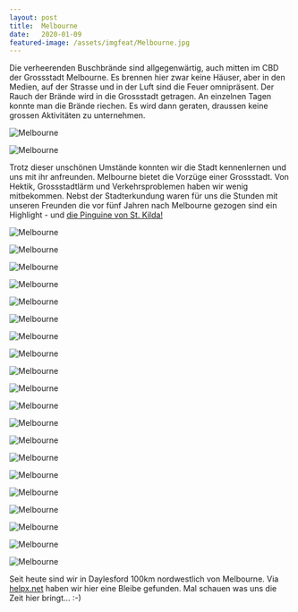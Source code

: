 ```yaml
---
layout: post
title:  Melbourne
date:   2020-01-09
featured-image: /assets/imgfeat/Melbourne.jpg
--- 
```


Die verheerenden Buschbrände sind allgegenwärtig, auch mitten im CBD der Grossstadt Melbourne.
Es brennen hier zwar keine Häuser, aber in den Medien, auf der Strasse und in der Luft sind die Feuer omnipräsent.
Der Rauch der Brände wird in die Grossstadt getragen. An einzelnen Tagen konnte man die Brände riechen.
Es wird dann geraten, draussen keine grossen Aktivitäten zu unternehmen.

![Melbourne]({{site.baseurl}}/assets/img/18_Melbourne/bushfire01.jpg)

![Melbourne]({{site.baseurl}}/assets/img/18_Melbourne/bushfire02.jpg)

Trotz dieser unschönen Umstände konnten wir die Stadt kennenlernen und uns mit ihr anfreunden. 
Melbourne bietet die Vorzüge einer Grossstadt. Von Hektik, Grossstadtlärm und Verkehrsproblemen haben wir wenig mitbekommen.
Nebst der Stadterkundung waren für uns die Stunden mit unseren Freunden die vor fünf Jahren nach Melbourne gezogen sind ein Highlight - und [die Pinguine von St. Kilda!](https://stkildapenguins.com.au/skp/)

![Melbourne]({{site.baseurl}}/assets/img/18_Melbourne/Melbourne_02.jpg)

![Melbourne]({{site.baseurl}}/assets/img/18_Melbourne/Melbourne_14.jpg)

![Melbourne]({{site.baseurl}}/assets/img/18_Melbourne/Melbourne_13.png)

![Melbourne]({{site.baseurl}}/assets/img/18_Melbourne/Melbourne_01.jpg)

![Melbourne]({{site.baseurl}}/assets/img/18_Melbourne/Melbourne_03.jpg)

![Melbourne]({{site.baseurl}}/assets/img/18_Melbourne/Melbourne_04.jpg)

![Melbourne]({{site.baseurl}}/assets/img/18_Melbourne/KAFI1.jpg)

![Melbourne]({{site.baseurl}}/assets/img/18_Melbourne/Melbourne_05.jpg)

![Melbourne]({{site.baseurl}}/assets/img/18_Melbourne/Melbourne_06.jpg)

![Melbourne]({{site.baseurl}}/assets/img/18_Melbourne/Melbourne_07.jpg)

![Melbourne]({{site.baseurl}}/assets/img/18_Melbourne/Melbourne_08.jpg)

![Melbourne]({{site.baseurl}}/assets/img/18_Melbourne/Melbourne_09.jpg)

![Melbourne]({{site.baseurl}}/assets/img/18_Melbourne/Melbourne_10.jpg)

![Melbourne]({{site.baseurl}}/assets/img/18_Melbourne/Melbourne_11.jpg)

![Melbourne]({{site.baseurl}}/assets/img/18_Melbourne/Melbourne_15.jpg)

![Melbourne]({{site.baseurl}}/assets/img/18_Melbourne/Melbourne_16.jpg)

![Melbourne]({{site.baseurl}}/assets/img/18_Melbourne/Melbourne_17.jpg)

![Melbourne]({{site.baseurl}}/assets/img/18_Melbourne/StKilda2.jpg)

![Melbourne]({{site.baseurl}}/assets/img/18_Melbourne/Melbourne_18.jpg)

![Melbourne]({{site.baseurl}}/assets/img/18_Melbourne/KAFI2.jpg)

Seit heute sind wir in Daylesford 100km nordwestlich von Melbourne. Via [helpx.net](https://www.helpx.net/) haben wir hier eine Bleibe gefunden. Mal schauen was uns die Zeit hier bringt... :-)













